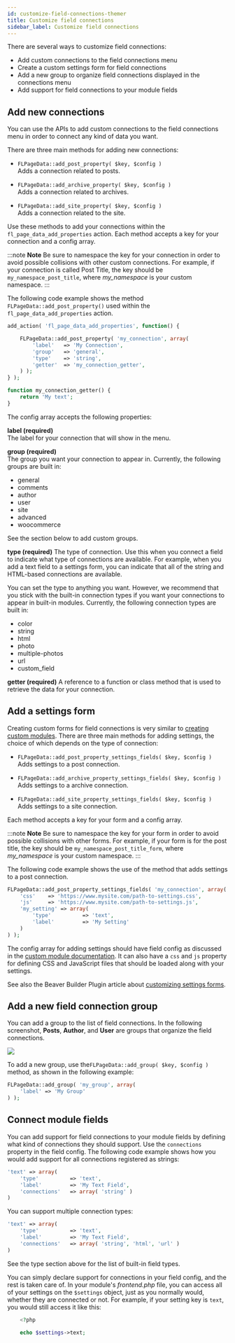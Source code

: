 ```yaml
---
id: customize-field-connections-themer
title: Customize field connections
sidebar_label: Customize field connections
---
```


There are several ways to customize field connections:

  * Add custom connections to the field connections menu
  * Create a custom settings form for field connections
  * Add a new group to organize field connections displayed in the connections menu
  * Add support for field connections to your module fields

## Add new connections

You can use the APIs to add custom connections to the field connections menu in order to connect any kind of data you want.

There are three main methods for adding new connections:

  * `FLPageData::add_post_property( $key, $config )`  
  Adds a connection related to posts.

  * `FLPageData::add_archive_property( $key, $config )`  
  Adds a connection related to archives.

  * `FLPageData::add_site_property( $key, $config )`  
  Adds a connection related to the site.

Use these methods to add your connections within the `fl_page_data_add_properties` action. Each method accepts a key for your connection and a config array.

:::note **Note**
Be sure to namespace the key for your connection in order to avoid possible collisions with other custom connections. For example, if your connection is called Post Title, the key should be `my_namespace_post_title`, where _my_namespace_ is your custom namespace.
:::

The following code example shows the method `FLPageData::add_post_property()` used within the `fl_page_data_add_properties` action.

```php
add_action( 'fl_page_data_add_properties', function() {

	FLPageData::add_post_property( 'my_connection', array(
		'label'   => 'My Connection',
		'group'   => 'general',
		'type'    => 'string',
		'getter'  => 'my_connection_getter',
	) );
} );

function my_connection_getter() {
	return 'My text';
}
```

The config array accepts the following properties:

**label (required)**  
 The label for your connection that will show in the menu.

**group (required)**  
  The group you want your connection to appear in. Currently, the following groups are built in:

  * general
  * comments
  * author
  * user
  * site
  * advanced
  * woocommerce

See the section below to add custom groups.

**type (required)**
The type of connection. Use this when you connect a field to indicate what type of connections are available. For example, when you add a text field to a settings form, you can indicate that all of the string and HTML-based connections are available.

You can set the type to anything you want. However, we recommend that you stick with the built-in connection types if you want your connections to appear in built-in modules. Currently, the following connection types are built in:

  * color
  * string
  * html
  * photo
  * multiple-photos
  * url
  * custom_field

**getter (required)**
A reference to a function or class method that is used to retrieve the data for your connection.

## Add a settings form

Creating custom forms for field connections is very similar to [creating custom modules](/beaver-builder/developer/custom-modules/custom-module-guide.md). There are three main methods for adding settings, the choice of which depends on the type of connection:

  * `FLPageData::add_post_property_settings_fields( $key, $config )`  
  Adds settings to a post connection.

  * `FLPageData::add_archive_property_settings_fields( $key, $config )`  
  Adds settings to a archive connection.

  * `FLPageData::add_site_property_settings_fields( $key, $config )`  
  Adds settings to a site connection.

Each method accepts a key for your form and a config array.

:::note **Note**
Be sure to namespace the key for your form in order to avoid possible collisions with other forms. For example, if your form is for the post title, the key should be `my_namespace_post_title_form`, where _my_namespace_ is your custom namespace.
:::

The following code example shows the use of the method that adds settings to a post connection.

```php
FLPageData::add_post_property_settings_fields( 'my_connection', array(
	'css'    => 'https://www.mysite.com/path-to-settings.css',
	'js'     => 'https://www.mysite.com/path-to-settings.js',
	'my_setting' => array(
		'type'          => 'text',
		'label'         => 'My Setting'
	)
) );
```

The config array for adding settings should have field config as discussed in the [custom module documentation](/beaver-builder/developer/custom-modules/custom-module-guide.md). It can also have a `css` and `js` property for defining CSS and JavaScript files that should be loaded along with your settings.

See also the Beaver Builder Plugin article about [customizing settings forms](/beaver-builder/developer/tutorials-guides/customize-settings-forms.md).

##  Add a new field connection group

You can add a group to the list of field connections. In the following screenshot, **Posts**, **Author**, and **User** are groups that organize the field connections.

![](/img/customize-field-connections-themer-cc2fbaad.png)

To add a new group, use the`FLPageData::add_group( $key, $config )`
method, as shown in the following example:

```php
FLPageData::add_group( 'my_group', array(
	'label' => 'My Group'
) );
```

## Connect module fields

You can add support for field connections to your module fields by defining what kind of connections they should support. Use the `connections` property in the field config. The following code example shows how you would add support for all connections registered as strings:

```php
'text' => array(
	'type'          => 'text',
	'label'         => 'My Text Field',
	'connections'   => array( 'string' )
)
```

You can support multiple connection types:

```php
'text' => array(
	'type'          => 'text',
	'label'         => 'My Text Field',
	'connections'   => array( 'string', 'html', 'url' )
)
```

See the type section above for the list of built-in field types.

You can simply declare support for connections in your field config, and the rest is taken care of. In your module's _frontend.php_ file, you can access all of your settings on the `$settings` object, just as you normally would, whether they are connected or not. For example, if your setting key is `text`, you would still access it like this:

```php
    <?php

    echo $settings->text;
```
